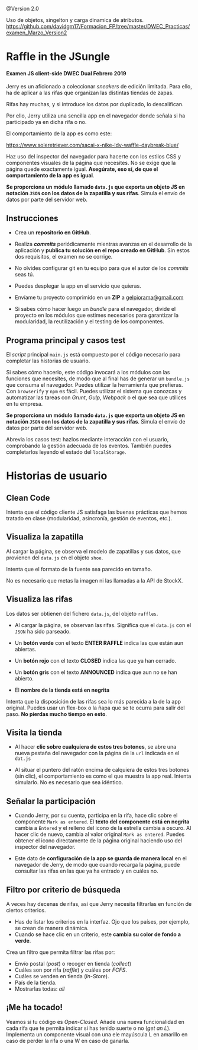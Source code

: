 
@Version 2.0

Uso de objetos, singelton y carga dinamica de atributos.
https://github.com/davidgm17/Formacion_FP/tree/master/DWEC_Practicas/examen_Marzo_Version2


Raffle in the JSungle
=====================
#### Examen JS client-side DWEC Dual Febrero 2019

Jerry es un aficionado a coleccionar _sneakers_ de edición limitada. Para ello, ha de aplicar a las rifas que organizan las distintas tiendas de zapas.

Rifas hay muchas, y si introduce los datos por duplicado, lo descalifican.

Por ello, Jerry utiliza una sencilla app en el navegador donde señala si ha participado ya en dicha rifa o no.

El comportamiento de la app es como este:

https://www.soleretriever.com/sacai-x-nike-ldv-waffle-daybreak-blue/

Haz uso del inspector del navegador para hacerte con los estilos CSS y componentes visuales de la página que necesites. No se exige que la página quede exactamente igual. **Asegúrate, eso sí, de que el comportamiento de la app es igual**.

**Se proporciona un módulo llamado `data.js` que exporta un objeto JS en notación `JSON` con los datos de la zapatilla y sus rifas**. Simula el envío de datos por parte del servidor web.


## Instrucciones

- Crea un **repositorio en GitHub**.

- Realiza **_commits_** periódicamente mientras avanzas en el desarrollo de la aplicación y **publica tu solución en el repo creado en GitHub**. Sin estos dos requisitos, el examen no se corrige.

- No olvides configurar git en tu equipo para que el autor de los _commits_ seas tú.

- Puedes desplegar la app en el servicio que quieras.

- Envíame tu proyecto comprimido en un **ZIP** a gelpiorama@gmail.com

- Si sabes cómo hacer luego un _bundle_ para el navegador, divide el proyecto en los módulos que estimes necesarios para garantizar la modularidad, la reutilización y el testing de los componentes.

## Programa principal y casos test

El _script_ principal `main.js` está compuesto por el código necesario para completar las historias de usuario.

Si sabes cómo hacerlo, este código invocará a los módulos con las funciones que necesites, de modo que al final has de generar un `bundle.js` que consuma el navegador. Puedes utilizar la herramienta que prefieras. Con `browserify` y `npm` es fácil. Puedes utilizar el sistema que conozcas y automatizar las tareas con _Grunt_, _Gulp_, _Webpack_ o el que sea que utilices en tu empresa.

**Se proporciona un módulo llamado `data.js` que exporta un objeto JS en notación `JSON` con los datos de la zapatilla y sus rifas**. Simula el envío de datos por parte del servidor web.

Abrevia los casos test: hazlos mediante interacción con el usuario, comprobando la gestión adecuada de los eventos. También puedes completarlos leyendo el estado del  `localStorage`.


# Historias de usuario

## Clean Code

Intenta que el código cliente JS satisfaga las buenas prácticas que hemos tratado en clase (modularidad, asincronía, gestión de eventos, etc.). 

## Visualiza la zapatilla 

Al cargar la página, se observa el modelo de zapatillas y sus datos, que provienen del `data.js` en el objeto `shoe`.

Intenta que el formato de la fuente sea parecido en tamaño.

No es necesario que metas la imagen ni las llamadas a la API de StockX. 


## Visualiza las rifas

Los datos ser obtienen del fichero `data.js`, del objeto `raffles`.

- Al cargar la página, se observan las rifas. Significa que el `data.js` con el `JSON` ha sido parseado.
- Un **botón verde** con el texto **ENTER RAFFLE** indica las que están aun abiertas.
- Un **botón rojo** con el texto **CLOSED** indica las que ya han cerrado.
- Un **botón gris** con el texto **ANNOUNCED** indica que aun no se han abierto.

- El **nombre de la tienda está en negrita**

Intenta que la disposición de las rifas sea lo más parecida a la de la app original. Puedes usar un flex-box o la ñapa que se te ocurra para salir del paso. **No pierdas mucho tiempo en esto**.


## Visita la tienda

- Al hacer **clic sobre cualquiera de estos tres botones**, se abre una nueva pestaña del navegador con la página de la `url` indicada en el `dat.js`

- Al situar el puntero del ratón encima de calquiera de estos tres botones (sin clic), el comportamiento es como el que muestra la app real. Intenta simularlo. No es necesario que sea idéntico.

## Señalar la participación

- Cuando Jerry, por su cuenta, participa en la rifa, hace clic sobre el componente `Mark as entered`. El **texto del componente está en negrita** cambia a `Entered` y el relleno del icono de la estrella cambia a oscuro. Al hacer clic de nuevo, cambia al valor original `Mark as entered`. Puedes obtener el icono directamente de la página original haciendo uso del inspector del navegador.

- Este dato de **configuración de la app se guarda de manera local** en el navegador de Jerry, de modo que cuando recarga la página, puede consultar las rifas en las que ya ha entrado y en cuáles no.


## Filtro por criterio de búsqueda

A veces hay decenas de rifas, así que Jerry necesita filtrarlas en función de ciertos criterios.

- Has de listar los criterios en la interfaz. Ojo que los países, por ejemplo, se crean de manera dinámica.
- Cuando se hace clic en un criterio, este **cambia su color de fondo a verde**.

Crea un filtro que permita filtrar las rifas por:
- Envío postal (_post_) o recoger en tienda (_collect_)
- Cuáles son por rifa (_raffle_) y cuáles por _FCFS_.
- Cuáles se venden en tienda (_In-Store_).
- País de la tienda.
- Mostrarlas todas: _all_

## ¡Me ha tocado!

Veamos si tu código es _Open-Closed_.
Añade una nueva funcionalidad en cada rifa que te permita indicar si has tenido suerte o no (_get an L_). Implementa un componente visual con una ele mayúscula L en amarillo en caso de perder la rifa o una W en caso de ganarla.
